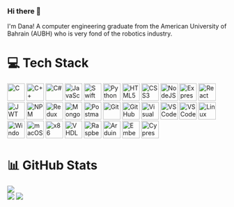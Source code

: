 ### Hi there 👋

I'm Dana! A computer engineering graduate from the American University of Bahrain (AUBH) who is very fond of the robotics industry.

# 💻 Tech Stack

<p align="left">
  <!-- C -->
  <img src="https://cdn.jsdelivr.net/gh/devicons/devicon/icons/c/c-original.svg" width="40" height="40" alt="C" />
  
  <!-- C++ -->
  <img src="https://cdn.jsdelivr.net/gh/devicons/devicon/icons/cplusplus/cplusplus-original.svg" width="40" height="40" alt="C++" />
  
  <!-- C# -->
  <img src="https://cdn.jsdelivr.net/gh/devicons/devicon/icons/csharp/csharp-original.svg" width="40" height="40" alt="C#" />
  
  <!-- JavaScript -->
  <img src="https://cdn.jsdelivr.net/gh/devicons/devicon/icons/javascript/javascript-original.svg" width="40" height="40" alt="JavaScript" />
  
  <!-- Swift -->
  <img src="https://cdn.jsdelivr.net/gh/devicons/devicon/icons/swift/swift-original.svg" width="40" height="40" alt="Swift" />
  
  <!-- Python -->
  <img src="https://cdn.jsdelivr.net/gh/devicons/devicon/icons/python/python-original.svg" width="40" height="40" alt="Python" />
  
  <!-- HTML5 -->
  <img src="https://cdn.jsdelivr.net/gh/devicons/devicon/icons/html5/html5-original.svg" width="40" height="40" alt="HTML5" />
  
  <!-- CSS3 -->
  <img src="https://cdn.jsdelivr.net/gh/devicons/devicon/icons/css3/css3-original.svg" width="40" height="40" alt="CSS3" />
  
  <!-- NodeJS -->
  <img src="https://cdn.jsdelivr.net/gh/devicons/devicon/icons/nodejs/nodejs-original.svg" width="40" height="40" alt="NodeJS" />
  
  <!-- Express.js -->
  <img src="https://cdn.jsdelivr.net/gh/devicons/devicon/icons/express/express-original.svg" width="40" height="40" alt="Express.js" />
  
  <!-- React -->
  <img src="https://cdn.jsdelivr.net/gh/devicons/devicon/icons/react/react-original.svg" width="40" height="40" alt="React" />
  
  <!-- Axios -->
  <img src="https://cdn.jsdelivr.net/gh/devicons/devicon/icons/axios/axios-plain.svg" width="40" height="40" alt="JWT" />
  
  <!-- NPM -->
  <img src="https://cdn.jsdelivr.net/gh/devicons/devicon/icons/npm/npm-original-wordmark.svg" width="40" height="40" alt="NPM" />
  
  <!-- Redux -->
  <img src="https://cdn.jsdelivr.net/gh/devicons/devicon/icons/redux/redux-original.svg" width="40" height="40" alt="Redux" />
  
  <!-- MongoDB -->
  <img src="https://cdn.jsdelivr.net/gh/devicons/devicon/icons/mongodb/mongodb-original.svg" width="40" height="40" alt="MongoDB" />
  
  <!-- Postman -->
  <img src="https://cdn.jsdelivr.net/gh/devicons/devicon/icons/postman/postman-original.svg" width="40" height="40" alt="Postman" />

  <!-- Git -->
  <img src="https://cdn.jsdelivr.net/gh/devicons/devicon/icons/git/git-original.svg" width="40" height="40" alt="Git" />
  
  <!-- GitHub -->
  <img src="https://cdn.jsdelivr.net/gh/devicons/devicon/icons/github/github-original.svg" width="40" height="40" alt="GitHub" />

  <!-- Visual Studio -->
  <img src="https://cdn.jsdelivr.net/gh/devicons/devicon/icons/visualstudio/visualstudio-original.svg" width="40" height="40" alt="Visual Studio" />
  
  <!-- VS Code -->
  <img src="https://cdn.jsdelivr.net/gh/devicons/devicon/icons/vscode/vscode-original.svg" width="40" height="40" alt="VS Code" />
  
  <!-- XCode -->
  <img src="https://cdn.jsdelivr.net/gh/devicons/devicon/icons/xcode/xcode-original.svg" width="40" height="40" alt="VS Code" />
  
  <!-- Linux -->
  <img src="https://cdn.jsdelivr.net/gh/devicons/devicon/icons/linux/linux-original.svg" width="40" height="40" alt="Linux" />
  
  <!-- Windows -->
  <img src="https://cdn.jsdelivr.net/gh/devicons/devicon/icons/windows8/windows8-original.svg" width="40" height="40" alt="Windows" />
  
  <!-- macOS -->
  <img src="https://cdn.jsdelivr.net/gh/devicons/devicon/icons/apple/apple-original.svg" width="40" height="40" alt="macOS" />
  
  <!-- x86 Assembly -->
  <img src="https://img.icons8.com/?size=100&id=55186&format=png&color=000000" width="40" height="40" alt="x86 Assembly" />

  <!-- VHDL -->
  <img src="https://github.com/user-attachments/assets/9163daff-af49-405b-a206-44958cf8818b" width="40" height="40" alt="VHDL" />

  <!-- Raspberry Pi -->
  <img src="https://cdn.jsdelivr.net/gh/devicons/devicon/icons/raspberrypi/raspberrypi-original.svg" width="40" height="40" alt="Raspberry Pi" />

  <!-- Arduino -->
  <img src="https://cdn.jsdelivr.net/gh/devicons/devicon/icons/arduino/arduino-original.svg" width="40" height="40" alt="Arduino" />

  <!-- Embedded C -->
  <img src="https://cdn.jsdelivr.net/gh/devicons/devicon/icons/embeddedc/embeddedc-original.svg" width="40" height="40" alt="Embedded C" />

  <!-- Cypress -->
  <img src="https://api.iconify.design/logos/cypress.svg" width="40" height="40" alt="Cypress" />
 
</p>

# 📊 GitHub Stats
![](https://github-readme-stats.vercel.app/api?username=danab19&hide_border=false&include_all_commits=true&count_private=true)<br/>
![](https://github-readme-streak-stats.herokuapp.com/?user=danab19&hide_border=false) ![](https://github-readme-stats.vercel.app/api/top-langs/?username=danab19&hide_border=false&include_all_commits=true&count_private=true&layout=compact)
